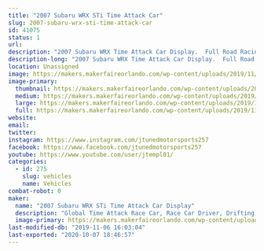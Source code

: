 ```yaml
---
title: "2007 Subaru WRX STi Time Attack Car"
slug: 2007-subaru-wrx-sti-time-attack-car
id: 41075
status: 1
url: 
description: "2007 Subaru WRX Time Attack Car Display.  Full Road Racing and Time Attack Build that compete's all over the US in racing events.  Base out of Orlando FL."
description-long: "2007 Subaru WRX Time Attack Car Display.  Full Road Racing and Time Attack Build that compete's all over the US in racing events.  Base out of Orlando FL."
location: Unassigned
image: https://makers.makerfaireorlando.com/wp-content/uploads/2019/11/20180512-BV8K7277-1-1024x683.jpg
image-primary:
  thumbnail: https://makers.makerfaireorlando.com/wp-content/uploads/2019/11/20180512-BV8K7277-1-150x150.jpg
  medium: https://makers.makerfaireorlando.com/wp-content/uploads/2019/11/20180512-BV8K7277-1-300x200.jpg
  large: https://makers.makerfaireorlando.com/wp-content/uploads/2019/11/20180512-BV8K7277-1-1024x683.jpg
  full: https://makers.makerfaireorlando.com/wp-content/uploads/2019/11/20180512-BV8K7277-1.jpg
website: 
email: 
twitter: 
instagram: https://www.instagram.com/jtunedmotorsports257
facebook: https://www.facebook.com/jtunedmotorsports257
youtube: https://www.youtube.com/user/jtempl01/
categories:
  - id: 275
    slug: vehicles
    name: Vehicles
combat-robot: 0
maker:
  name: "2007 Subaru WRX STi Time Attack Car Display"
  description: "Global Time Attack Race Car, Race Car Driver, Drifting, Road Racing, Time Attack"
  image-primary: https://makers.makerfaireorlando.com/wp-content/uploads/2019/11/20180512-BV8K7277-1024x683.jpg
last-modified-db: "2019-11-06 16:03:04"
last-exported: "2020-10-07 18:46:57"
---
```

